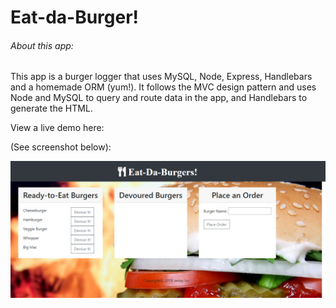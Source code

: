 # Eat-da-Burger!

###### About this app:

This app is a burger logger that uses MySQL, Node, Express, Handlebars and a homemade ORM (yum!). It follows the MVC design pattern and uses Node and MySQL to query and route data in the app, and Handlebars to generate the HTML. 

View a live demo here: 

(See screenshot below):

![screenshot](public/assets/images/burgerscreenshot.png)

